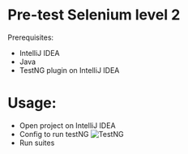 # Pre-test Selenium level 2
Prerequisites:
- IntelliJ IDEA
- Java
- TestNG plugin on IntelliJ IDEA
# Usage:
- Open project on IntelliJ IDEA
- Config to run testNG
![TestNG](https://user-images.githubusercontent.com/40910842/128662645-1bb17037-c932-4382-ad8c-3f76851fdb7b.png)
- Run suites
